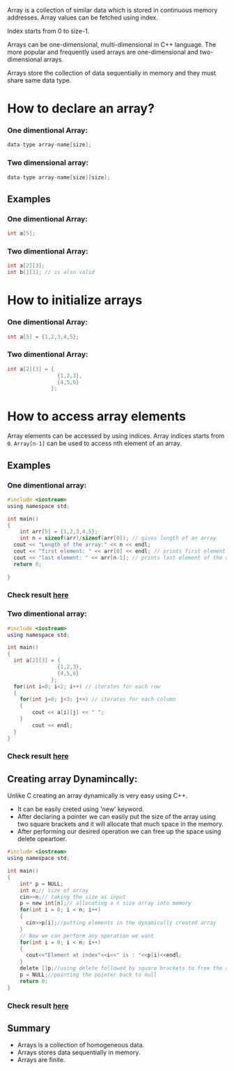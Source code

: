Array is a collection of similar data which is stored in continuous memory addresses. Array values can be fetched using index. 

Index starts from 0 to size-1.

Arrays can be one-dimensional, multi-dimensional in C++ language. The more popular and frequently used arrays are one-dimensional and two-dimensional arrays.

Arrays store the collection of data sequentially in memory and they must share same data type.

# How to declare an array?

### One dimentional Array:

```c
data-type array-name[size];
```

### Two dimensional array:

```c
data-type array-name[size][size];
```

## Examples

### One dimentional Array:

```c
int a[5];
```

### Two dimentional Array:

```c
int a[2][3];
int b[][3]; // is also valid
```

# How to initialize arrays

### One dimentional Array:

```c
int a[5] = {1,2,3,4,5};
```

### Two dimentional Array:

```c
int a[2][3] = {
                {1,2,3},
                {4,5,6}
              };
```

# How to access array elements

Array elements can be accessed by using indices. Array indices starts from `0`.  `Array[n-1]` can be used to access nth element of an array.

## Examples

### One dimentional array:

```c
#include <iostream>
using namespace std;

int main() 
{
    int arr[5] = {1,2,3,4,5};
    int n = sizeof(arr)/sizeof(arr[0]); // gives length of an array
  cout << "Length of the array:" << n << endl;
  cout << "first element: " << arr[0] << endl; // prints first element of the array
  cout << "last element: " << arr[n-1]; // prints last element of the array
  return 0;
  
}

```
### Check result [here](https://onecompiler.com/cpp/3vmbf4ed9)

### Two dimentional array:

```c
#include <iostream>
using namespace std;

int main() 
{
  int a[2][3] = {
                {1,2,3},
                {4,5,6}
              };
  for(int i=0; i<2; i++) // iterates for each row
  {
    for(int j=0; j<3; j++) // iterates for each column
    {
        cout << a[i][j] << " ";
    }
        cout << endl;
  }   
}
```
### Check result [here](https://onecompiler.com/cpp/3vmbfbbzg)

## Creating array Dynamincally:
Unlike C creating an array dynamically is very easy using C++. 
- It can be easily creted using 'new' keyword.
- After declaring a pointer we can easily put the size of the array using two square brackets and it will allocate that much space in the memory.
- After performing our desired operation we can free up the space using delete opeartoer.
```c
#include <iostream>
using namespace std;

int main() 
{
    int* p = NULL;
    int n;// size of array
    cin>>n;// taking the size as input
    p = new int[n];// allocating a n size array into memory
    for(int i = 0; i < n; i++)
    {
      cin>>p[i];//putting elements in the dynamically created array
    }
    // Now we can perform any operation we want
    for(int i = 0; i < n; i++)
    {
      cout<<"Element at index"<<i<<" is : "<<p[i]<<endl;
    }
    delete []p;//using delete followed by square brackets to free the allocated memory
    p = NULL;//pointing the pointer back to null
    return 0;
}
```
### Check result [here](https://onecompiler.com/cpp/3ykh2m977)

## Summary

* Arrays is a collection of homogeneous data.
* Arrays stores data sequentially in memory.
* Arrays are finite.

